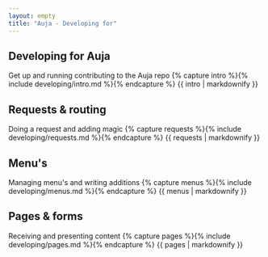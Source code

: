 ```yaml
---
layout: empty
title: "Auja - Developing for"
---
```


<div class="blog-item bg-white">
	<div class="avatar"></div>
	<div class="timeline"></div>
	<h2 class="text-blue uppercase">Developing for Auja</h2>
	<span class="categories">Get up and running contributing to the Auja repo</span>
	{% capture intro %}{% include developing/intro.md %}{% endcapture %}
	{{ intro | markdownify }}
	<div class="devider-line"></div>
</div>

<div class="blog-item bg-white">
	<div class="avatar"></div>
	<div class="timeline"></div>
	<h2 class="text-blue uppercase">Requests &amp; routing</h2>
	<span class="categories">Doing a request and adding magic</span>
	{% capture requests %}{% include developing/requests.md %}{% endcapture %}
	{{ requests | markdownify }}
	<div class="devider-line"></div>
</div>

<div class="blog-item bg-white">
	<div class="avatar"></div>
	<div class="timeline"></div>
	<h2 class="text-blue uppercase">Menu's</h2>
	<span class="categories">Managing menu's and writing additions</span>
	{% capture menus %}{% include developing/menus.md %}{% endcapture %}
	{{ menus | markdownify }}
	<div class="devider-line"></div>
</div>

<div class="blog-item bg-white">
	<div class="avatar"></div>
	<div class="timeline"></div>
	<h2 class="text-blue uppercase">Pages &amp; forms</h2>
	<span class="categories">Receiving and presenting content</span>
	{% capture pages %}{% include developing/pages.md %}{% endcapture %}
	{{ pages | markdownify }}
	<div class="devider-line"></div>
</div>
